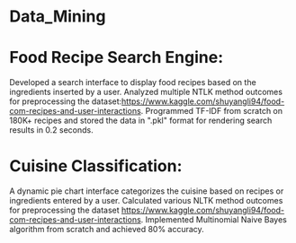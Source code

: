 # Data_Mining
# Food Recipe Search Engine:
Developed a search interface to display food recipes based on the ingredients inserted by a user.
Analyzed multiple NTLK method outcomes for preprocessing the dataset:https://www.kaggle.com/shuyangli94/food-com-recipes-and-user-interactions.
Programmed TF-IDF from scratch on 180K+ recipes and stored the data in ".pkl"  format for rendering search results in 0.2 seconds.
# Cuisine Classification:
A dynamic pie chart interface categorizes the cuisine based on recipes or ingredients entered by a user.
Calculated various NLTK method outcomes for preprocessing the dataset https://www.kaggle.com/shuyangli94/food-com-recipes-and-user-interactions.
Implemented Multinomial Naive Bayes algorithm from scratch and achieved 80% accuracy.
